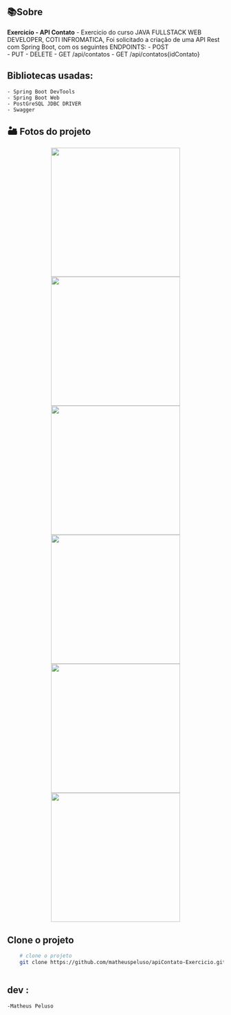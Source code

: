 ## 📚Sobre

**Exercicio - API Contato** - Exercicio do curso JAVA FULLSTACK WEB DEVELOPER, COTI INFROMATICA, Foi solicitado a criação de uma API Rest com Spring Boot, com os seguintes ENDPOINTS: 
    -   POST   
    -   PUT
    -   DELETE
    -   GET     /api/contatos
    -   GET     /api/contatos{idContato}

## Bibliotecas usadas:
    - Spring Boot DevTools
    - Spring Boot Web
    - PostGreSQL JDBC DRIVER
    - Swagger

## 🏜️ Fotos do projeto
<div align="center">
    <img src="https://cdn.discordapp.com/attachments/1272258018352037959/1329238143005626540/POSTGREE.png?ex=67899cfd&is=67884b7d&hm=1bb4036cd84c06b08b9707039dd07e82691652cf296bc4dd3de0d750209ea7e9&" width="300px">
    <img src="https://cdn.discordapp.com/attachments/1272258018352037959/1329238143488229439/PUT.png?ex=67899cfd&is=67884b7d&hm=b74fd126871d76226596e6d22685bb0c58bdd4adee378b26c1801033ae0db615&" width="300px">
    <img src="https://cdn.discordapp.com/attachments/1272258018352037959/1329238144062722068/DELETE.png?ex=67899cfd&is=67884b7d&hm=275277c47f12579294a004c09486bbb0d2f7080a5b257cee8af42c09bdea746f&" width="300px">
    <img src="https://cdn.discordapp.com/attachments/1272258018352037959/1329238144574554174/GETALL.png?ex=67899cfd&is=67884b7d&hm=f79c0164e4aa530f4261a2007ed6f7ed2ef7c51250cd3e72a68131b6ed99f9f2&" width="300px">
    <img src="https://cdn.discordapp.com/attachments/1272258018352037959/1329238145165692938/GETBYID.png?ex=67899cfd&is=67884b7d&hm=527f4711a8917963248c05b23575ffe9f7cb29d7780edb132d719090bb6eb882&" width="300px">
    <img src="https://cdn.discordapp.com/attachments/1272258018352037959/1329238145601896540/POST.png?ex=67899cfd&is=67884b7d&hm=a65f4f4146cf7d6593b5b7eb1f8acb9442b5f46638f6f9d577267e6f19f46418&" width="300px">
</div>


## Clone o projeto
```bash
    # clone o projeto
    git clone https://github.com/matheuspeluso/apiContato-Exercicio.git
    
```
## dev : 
    -Matheus Peluso